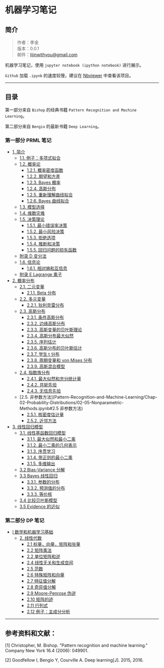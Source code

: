 
# 机器学习笔记

## 简介

> 作者：李金 <br>
> 版本：0.0.1<br>
> 邮件：lijinwithyou@gmail.com

机器学习笔记，使用 `jupyter notebook (ipython notebook)` 进行展示。

`Github` 加载 `.ipynb` 的速度较慢，建议在 [Nbviewer](http://nbviewer.jupyter.org/github/lijin-THU/notes-machine-learning/blob/master/ReadMe.ipynb) 中查看该项目。

----

## 目录

第一部分来自 `Bishop` 的经典书籍 `Pattern Recognition and Machine Learning`。

第二部分来自 `Bengio` 的最新书籍 `Deep Learning`。

### 第一部分 PRML 笔记

- [1. 简介](Pattern-Recognition-and-Machine-Learning/Chap-01-Introduction)
    - [1.1. 例子：多项式拟合](Pattern-Recognition-and-Machine-Learning/Chap-01-Introduction/01-01-Example-Polynomial-Curve-Fitting.ipynb)
    - [1.2. 概率论](Pattern-Recognition-and-Machine-Learning/Chap-01-Introduction/01-02-Probability-Theory.ipynb)
        - [1.2.1. 概率密度函数](Pattern-Recognition-and-Machine-Learning/Chap-01-Introduction/01-02-Probability-Theory.ipynb#1.2.1-概率密度函数)
        - [1.2.2. 期望和方差](Pattern-Recognition-and-Machine-Learning/Chap-01-Introduction/01-02-Probability-Theory.ipynb#1.2.2-期望和方差)
        - [1.2.3. Bayes 概率](Pattern-Recognition-and-Machine-Learning/Chap-01-Introduction/01-02-Probability-Theory.ipynb#1.2.3-Bayes-概率)
        - [1.2.4. 高斯分布](Pattern-Recognition-and-Machine-Learning/Chap-01-Introduction/01-02-Probability-Theory.ipynb#1.2.4-高斯分布)
        - [1.2.5. 重新理解曲线拟合](Pattern-Recognition-and-Machine-Learning/Chap-01-Introduction/01-02-Probability-Theory.ipynb#1.2.5-重新理解曲线拟合)
        - [1.2.6. Bayes 曲线拟合](Pattern-Recognition-and-Machine-Learning/Chap-01-Introduction/01-02-Probability-Theory.ipynb#1.2.6-Bayes-曲线拟合)
    - [1.3. 模型选择](Pattern-Recognition-and-Machine-Learning/Chap-01-Introduction/01-03-Model-Selection.ipynb)
    - [1.4. 维数灾难](Pattern-Recognition-and-Machine-Learning/Chap-01-Introduction/01-04-The-Curse-of-Dimensionality.ipynb)
    - [1.5. 决策理论](Pattern-Recognition-and-Machine-Learning/Chap-01-Introduction/01-05-Decision-Theory.ipynb)
        - [1.5.1. 最小错误率决策](Pattern-Recognition-and-Machine-Learning/Chap-01-Introduction/01-05-Decision-Theory.ipynb#1.5.1-最小错误率决策)
        - [1.5.2. 最小风险决策](Pattern-Recognition-and-Machine-Learning/Chap-01-Introduction/01-05-Decision-Theory.ipynb#1.5.2-最小风险决策)
        - [1.5.3. 拒绝选项](Pattern-Recognition-and-Machine-Learning/Chap-01-Introduction/01-05-Decision-Theory.ipynb#1.5.3-拒绝选项)
        - [1.5.4. 推断和决策](Pattern-Recognition-and-Machine-Learning/Chap-01-Introduction/01-05-Decision-Theory.ipynb#1.5.4-推断和决策)
        - [1.5.5. 回归问题的损失函数](Pattern-Recognition-and-Machine-Learning/Chap-01-Introduction/01-05-Decision-Theory.ipynb#1.5.5-回归问题的损失函数)
    - [附录 D 变分法](Pattern-Recognition-and-Machine-Learning/Appendix/Appendix-D-Calculus-of-Variations.ipynb)
    - [1.6. 信息论](Pattern-Recognition-and-Machine-Learning/Chap-01-Introduction/01-06-Information-Theory.ipynb)
        - [1.6.1. 相对熵和互信息](Pattern-Recognition-and-Machine-Learning/Chap-01-Introduction/01-06-Information-Theory.ipynb#1.6.1-相对熵和互信息)
    - [附录 E Lagrange 乘子](Pattern-Recognition-and-Machine-Learning/Appendix/Appendix-E-Lagrange-Multipliers.ipynb)
- [2. 概率分布](Pattern-Recognition-and-Machine-Learning/Chap-02-Probability-Distributions)
    - [2.1. 二元变量](PRML/Chap-02-Probability-Distributions/02-01-Binary-Variables.ipynb)
        - [2.1.1. Beta 分布](Pattern-Recognition-and-Machine-Learning/Chap-02-Probability-Distributions/02-01-Binary-Variables.ipynb#2.1.1-Beta-分布)
    - [2.2. 多元变量](Pattern-Recognition-and-Machine-Learning/Chap-02-Probability-Distributions/02-02-Multinomial-Variables.ipynb)
        - [2.2.1. 狄利克雷分布](Pattern-Recognition-and-Machine-Learning/Chap-02-Probability-Distributions/02-02-Multinomial-Variables.ipynb#2.2.1-狄利克雷分布)
    - [2.3. 高斯分布](Pattern-Recognition-and-Machine-Learning/Chap-02-Probability-Distributions/02-03-The-Gaussian-Distribution.ipynb)
        - [2.3.1. 条件高斯分布](Pattern-Recognition-and-Machine-Learning/Chap-02-Probability-Distributions/02-03-The-Gaussian-Distribution.ipynb#2.3.1-条件高斯分布)
        - [2.3.2. 边缘高斯分布](Pattern-Recognition-and-Machine-Learning/Chap-02-Probability-Distributions/02-03-The-Gaussian-Distribution.ipynb#2.3.2-边缘高斯分布)
        - [2.3.3. 高斯变量的贝叶斯理论](Pattern-Recognition-and-Machine-Learning/Chap-02-Probability-Distributions/02-03-The-Gaussian-Distribution.ipynb#2.3.3-高斯变量的贝叶斯理论)
        - [2.3.4. 高斯分布最大似然](Pattern-Recognition-and-Machine-Learning/Chap-02-Probability-Distributions/02-03-The-Gaussian-Distribution.ipynb#2.3.4-高斯分布最大似然)
        - [2.3.5. 序列估计](Pattern-Recognition-and-Machine-Learning/Chap-02-Probability-Distributions/02-03-The-Gaussian-Distribution.ipynb#2.3.5-序列估计)
        - [2.3.6. 高斯分布的贝叶斯估计](Pattern-Recognition-and-Machine-Learning/Chap-02-Probability-Distributions/02-03-The-Gaussian-Distribution.ipynb#2.3.6-高斯分布的贝叶斯估计)
        - [2.3.7. 学生 t 分布](Pattern-Recognition-and-Machine-Learning/Chap-02-Probability-Distributions/02-03-The-Gaussian-Distribution.ipynb#2.3.7-学生-t-分布)
        - [2.3.8. 周期变量和 von Mises 分布](Pattern-Recognition-and-Machine-Learning/Chap-02-Probability-Distributions/02-03-The-Gaussian-Distribution.ipynb#2.3.8-周期变量和-von-Mises-分布)
        - [2.3.9. 高斯混合模型](Pattern-Recognition-and-Machine-Learning/Chap-02-Probability-Distributions/02-03-The-Gaussian-Distribution.ipynb#2.3.9-高斯混合模型)
    - [2.4. 指数族分布](Pattern-Recognition-and-Machine-Learning/Chap-02-Probability-Distributions/02-04-The-Exponential-Family.ipynb)
        - [2.4.1. 最大似然和充分统计量](Pattern-Recognition-and-Machine-Learning/Chap-02-Probability-Distributions/02-04-The-Exponential-Family.ipynb#2.4.1-最大似然和充分统计量)
        - [2.4.2. 共轭先验](Pattern-Recognition-and-Machine-Learning/Chap-02-Probability-Distributions/02-04-The-Exponential-Family.ipynb#2.4.2-共轭先验)
        - [2.4.3. 无信息先验](Pattern-Recognition-and-Machine-Learning/Chap-02-Probability-Distributions/02-04-The-Exponential-Family.ipynb#2.4.3-无信息先验)
    - [2.5. 非参数方法](Pattern-Recognition-and-Machine-Learning/Chap-02-Probability-Distributions/02-05-Nonparametric-Methods.ipynb#2.5 非参数方法)
        - [2.5.1. 核密度估计量](Pattern-Recognition-and-Machine-Learning/Chap-02-Probability-Distributions/02-05-Nonparametric-Methods.ipynb#2.5.1-核密度估计量)
        - [2.5.2. 近邻方法](Pattern-Recognition-and-Machine-Learning/Chap-02-Probability-Distributions/02-05-Nonparametric-Methods.ipynb#2.5.2-近邻方法)
- [3. 线性回归模型](Pattern-Recognition-and-Machine-Learning/Chap-03-Linear-Models-for-Regression)        
    - [3.1. 线性基函数回归模型](Pattern-Recognition-and-Machine-Learning/Chap-03-Linear-Models-for-Regression/03-01-Linear-Basis-Function-Models.ipynb)
        - [3.1.1. 最大似然和最小二乘](Pattern-Recognition-and-Machine-Learning/Chap-03-Linear-Models-for-Regression/03-01-Linear-Basis-Function-Models.ipynb#3.1.1-最大似然和最小二乘)
        - [3.1.2. 最小二乘的几何表示](Pattern-Recognition-and-Machine-Learning/Chap-03-Linear-Models-for-Regression/03-01-Linear-Basis-Function-Models.ipynb#3.1.2-最小二乘的几何表示)
        - [3.1.3. 序贯学习](Pattern-Recognition-and-Machine-Learning/Chap-03-Linear-Models-for-Regression/03-01-Linear-Basis-Function-Models.ipynb#3.1.3-序贯学习)
        - [3.1.4. 带正则的最小二乘](Pattern-Recognition-and-Machine-Learning/Chap-03-Linear-Models-for-Regression/03-01-Linear-Basis-Function-Models.ipynb#3.1.4-带正则的最小二乘)
        - [3.1.5. 多维输出](Pattern-Recognition-and-Machine-Learning/Chap-03-Linear-Models-for-Regression/03-01-Linear-Basis-Function-Models.ipynb#3.1.5-多维输出)
    - [3.2 Bias-Variance 分解](Pattern-Recognition-and-Machine-Learning/Chap-03-Linear-Models-for-Regression/03-02-The-Bias-Variance-Decomposition.ipynb)
    - [3.3 Bayes 线性回归](Pattern-Recognition-and-Machine-Learning/Chap-03-Linear-Models-for-Regression/03-03-Bayesian-Linear-Regression.ipynb)
        - [3.3.1. 参数的分布](Pattern-Recognition-and-Machine-Learning/Chap-03-Linear-Models-for-Regression/03-03-Bayesian-Linear-Regression.ipynb#3.3.1-参数的分布)
        - [3.3.2. 预测值的分布](Pattern-Recognition-and-Machine-Learning/Chap-03-Linear-Models-for-Regression/03-03-Bayesian-Linear-Regression.ipynb#3.3.2-预测值的分布)
        - [3.3.3. 等价核](Pattern-Recognition-and-Machine-Learning/Chap-03-Linear-Models-for-Regression/03-03-Bayesian-Linear-Regression.ipynb#3.3.3-等价核)
    - [3.4 比较贝叶斯模型](Pattern-Recognition-and-Machine-Learning/Chap-03-Linear-Models-for-Regression/03-04-Bayesian-Model-Comparison.ipynb)
    - [3.5 Evidence 的近似](Pattern-Recognition-and-Machine-Learning/Chap-03-Linear-Models-for-Regression/03-05-The-Evidence-Approximation.ipynb)

### 第二部分 DP 笔记

- [I 数学和机器学习基础](Deep-Learning/Part-I)
    - [2. 线性代数](Deep-Learning/Part-I/Chap-02-Linear-Algebra)
        - [2.1 标量，向量，矩阵和张量](Deep-Learning/Part-I/Chap-02-Linear-Algebra/02-01-Scalars-Vectors-Matrices-and-Tensors.ipynb)
        - [2.2 矩阵乘法](Deep-Learning/Part-I/Chap-02-Linear-Algebra/02-02-Multiplying-Matrices-and-Vectors.ipynb)
        - [2.2 单位矩阵和逆](Deep-Learning/Part-I/Chap-02-Linear-Algebra/02-03-Identity-and-Inverse-Matrices.ipynb)
        - [2.4 线性无关和生成空间](Deep-Learning/Part-I/Chap-02-Linear-Algebra/02-04-Linear-Dependence-and-Span.ipynb)
        - [2.5 范数](Deep-Learning/Part-I/Chap-02-Linear-Algebra/02-05-Norms.ipynb)
        - [2.6 特殊矩阵和向量](Deep-Learning/Part-I/Chap-02-Linear-Algebra/02-06-Special-Kinds-of-Matrices-and-Vectors.ipynb)
        - [2.7 特征值分解](Deep-Learning/Part-I/Chap-02-Linear-Algebra/02-07-Eigendecomposition.ipynb)
        - [2.8 奇异值分解](Deep-Learning/Part-I/Chap-02-Linear-Algebra/02-08-Singular-Value-Decomposition.ipynb)
        - [2.9 Moore-Penrose 伪逆](Deep-Learning/Part-I/Chap-02-Linear-Algebra/02-09-The-Moore-Penrose-Pseudoinverse.ipynb)
        - [2.10 矩阵的迹](Deep-Learning/Part-I/Chap-02-Linear-Algebra/02-10-The-Trace-Operator.ipynb)
        - [2.11 行列式](Deep-Learning/Part-I/Chap-02-Linear-Algebra/02-11-The-Determinant.ipynb)
        - [2.12 例子：主成分分析](Deep-Learning/Part-I/Chap-02-Linear-Algebra/02-12-Example-Principal-Components-Analysis.ipynb)

----

## 参考资料和文献：

[1] Christopher, M. Bishop. "Pattern recognition and machine learning." Company New York 16.4 (2006): 049901.

[2] Goodfellow I, Bengio Y, Courville A. Deep learning[J]. 2015, 2016.
